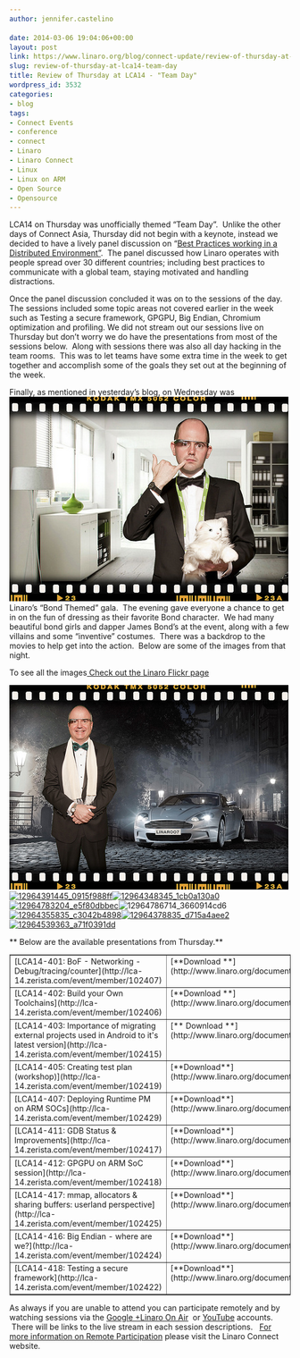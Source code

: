 ```yaml
---
author: jennifer.castelino

date: 2014-03-06 19:04:06+00:00
layout: post
link: https://www.linaro.org/blog/connect-update/review-of-thursday-at-lca14-team-day/
slug: review-of-thursday-at-lca14-team-day
title: Review of Thursday at LCA14 - "Team Day"
wordpress_id: 3532
categories:
- blog
tags:
- Connect Events
- conference
- connect
- Linaro
- Linaro Connect
- Linux
- Linux on ARM
- Open Source
- Opensource
---
```


LCA14 on Thursday was unofficially themed “Team Day”.  Unlike the other days of Connect Asia, Thursday did not begin with a keynote, instead we decided to have a lively panel discussion on “[Best Practices working in a Distributed Environment”](https://www.youtube.com/watch?v=8UdqAjAoD3A).  The panel discussed how Linaro operates with people spread over 30 different countries; including best practices to communicate with a global team, staying motivated and handling distractions.




Once the panel discussion concluded it was on to the sessions of the day.  The sessions included some topic areas not covered earlier in the week such as Testing a secure framework, GPGPU, Big Endian, Chromium optimization and profiling. We did not stream out our sessions live on Thursday but don’t worry we do have the presentations from most of the sessions below.  Along with sessions there was also all day hacking in the team rooms.  This was to let teams have some extra time in the week to get together and accomplish some of the goals they set out at the beginning of the week.




Finally, as mentioned in yesterday’s blog, on Wednesday was ![12964345785_25fdc34be4](/assets/blog/12964345785_25fdc34be4.jpg)Linaro’s “Bond Themed” gala.  The evening gave everyone a chance to get in on the fun of dressing as their favorite Bond character.  We had many beautiful bond girls and dapper James Bond’s at the event, along with a few villains and some “inventive” costumes.  There was a backdrop to the movies to help get into the action.  Below are some of the images from that night.




To see all the images[
](http://www.flickr.com/photos/linaroorg/sets/72157641940318163/)[Check out the Linaro Flickr page](http://www.flickr.com/photos/linaroorg/sets/72157641940318163/)




[![12964369855_47b19b81d3](/assets/blog/12964369855_47b19b81d3.jpg)](/assets/blog/12964369855_47b19b81d3.jpg)[![12964391445_0915f988ff](/assets/blog/12964391445_0915f988ff.jpg)](/assets/blog/12964391445_0915f988ff.jpg)[![12964348345_1cb0a130a0](/assets/blog/12964348345_1cb0a130a0.jpg)](/assets/blog/12964348345_1cb0a130a0.jpg)[![12964783204_e5f80dbbec](/assets/blog/12964783204_e5f80dbbec.jpg)](/assets/blog/12964783204_e5f80dbbec.jpg)![12964786714_3660914cd6](/assets/blog/12964786714_3660914cd6.jpg)[![12964355835_c3042b4898](/assets/blog/12964355835_c3042b4898.jpg)](/assets/blog/12964355835_c3042b4898.jpg)[![12964378835_d715a4aee2](/assets/blog/12964378835_d715a4aee2.jpg)](/assets/blog/12964378835_d715a4aee2.jpg)[![12964539363_a71f0391dd](/assets/blog/12964539363_a71f0391dd.jpg)](/assets/blog/12964539363_a71f0391dd.jpg)


**
Below are the available presentations from Thursday.**
<table cellpadding="0" width="443" cellspacing="0" border="1" >
<tbody >
<tr >

<td width="245" valign="top" >[LCA14-401: BoF - Networking - Debug/tracing/counter](http://lca-14.zerista.com/event/member/102407)
</td>

<td width="198" valign="top" >[**Download **](http://www.linaro.org/documents/download/e687a74c34b5a5e3b1c98fc0070264c0531699106f260)slides
</td>
</tr>
<tr >

<td width="245" valign="top" >[LCA14-402: Build your Own Toolchains](http://lca-14.zerista.com/event/member/102406)
</td>

<td width="198" valign="top" >[**Download **](http://www.linaro.org/documents/download/ba9674ce410d1bf8a1f5c961c6f5cfcc530f5a5e25013)slides
</td>
</tr>
<tr >

<td width="245" valign="top" >[LCA14-403: Importance of migrating external projects used in Android to it's latest version](http://lca-14.zerista.com/event/member/102415)
</td>

<td width="198" valign="top" >[** Download **](http://www.linaro.org/documents/download/6fafd03797c24323a0133be696b5e58a53169a2e1e653)slides
</td>
</tr>
<tr >

<td width="245" valign="top" >[LCA14-405: Creating test plan (workshop)](http://lca-14.zerista.com/event/member/102419)
</td>

<td width="198" valign="top" >[**Download**](http://www.linaro.org/documents/download/5d5e2588d8576fa23915ada214ce8b8753169dad66865) slides
</td>
</tr>
<tr >

<td width="245" valign="top" >[LCA14-407: Deploying Runtime PM on ARM SOCs](http://lca-14.zerista.com/event/member/102429)
</td>

<td width="198" valign="top" >[**Download**](http://www.linaro.org/documents/download/48928de6fc23a159f8dff9533e47390053169afb12c67) slides
</td>
</tr>
<tr >

<td width="245" valign="top" >[LCA14-411: GDB Status & Improvements](http://lca-14.zerista.com/event/member/102417)
</td>

<td width="198" valign="top" >[**Download**](http://www.linaro.org/documents/download/9b2c4fb13c8894daafa8fc5b3a5167a9530f5abc9e6f5) slides
</td>
</tr>
<tr >

<td width="245" valign="top" >[LCA14-412: GPGPU on ARM SoC session](http://lca-14.zerista.com/event/member/102418)
</td>

<td width="198" valign="top" >[**Download**](http://www.linaro.org/documents/download/ed95c95480a295e07677f40bc625cd36530d17232ca0f) slides
</td>
</tr>
<tr >

<td width="245" valign="top" >[LCA14-417: mmap, allocators & sharing buffers: userland perspective](http://lca-14.zerista.com/event/member/102425)
</td>

<td width="198" valign="top" >[**Download**](http://www.linaro.org/documents/download/b928aa25929b1cad583f3080f51f5853530d17a0ca3e4) slides
</td>
</tr>
<tr >

<td width="245" valign="top" >[LCA14-416: Big Endian - where are we?](http://lca-14.zerista.com/event/member/102424)
</td>

<td width="198" valign="top" >[**Download**](http://www.linaro.org/documents/download/b5910bec03e9bef0da54a793e4834b8e531788dfe033e) slides
</td>
</tr>
<tr >

<td width="245" valign="top" >[LCA14-418: Testing a secure framework](http://lca-14.zerista.com/event/member/102422)
</td>

<td width="198" valign="top" >[**Download**](http://www.linaro.org/documents/download/2aafe41931b6604b05f058a54e5e656f530d17f57c0ea) slides
</td>
</tr>
</tbody>
</table>


As always if you are unable to attend you can participate remotely and by watching sessions via the [Google +Linaro On Air](https://plus.google.com/u/0/116754366033915823792/posts)  or [YouTube](http://www.youtube.com/user/LinaroOnAir) accounts.  There will be links to the live stream in each session descriptions.   [For more information on Remote Participation](http://www.linaro.org/connect-lca14/schedule/remote-participation) please visit the Linaro Connect website.

